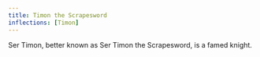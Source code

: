 ```yaml
---
title: Timon the Scrapesword
inflections: [Timon]
---
```


Ser Timon, better known as Ser Timon the Scrapesword, is a famed knight. 



